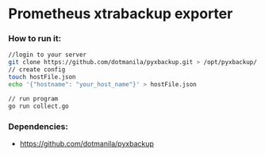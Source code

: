 # Prometheus xtrabackup exporter

### How to run it:
```bash
//login to your server
git clone https://github.com/dotmanila/pyxbackup.git > /opt/pyxbackup/
// create config
touch hostFile.json
echo '{"hostname": "your_host_name"}' > hostFile.json

// run program
go run collect.go


```

### Dependencies:
- https://github.com/dotmanila/pyxbackup
